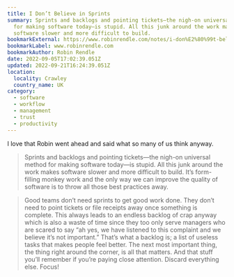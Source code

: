 ```yaml
---
title: I Don’t Believe in Sprints
summary: Sprints and backlogs and pointing tickets—the nigh-on universal method
  for making software today—is stupid. All this junk around the work makes
  software slower and more difficult to build.
bookmarkExternal: https://www.robinrendle.com/notes/i-don%E2%80%99t-believe-in-sprints/
bookmarkLabel: www.robinrendle.com
bookmarkAuthor: Robin Rendle
date: 2022-09-05T17:02:39.051Z
updated: 2022-09-21T16:24:39.051Z
location:
  locality: Crawley
  country_name: UK
category:
  - software
  - workflow
  - management
  - trust
  - productivity
---
```

I love that Robin went ahead and said what so many of us think anyway.

> Sprints and backlogs and pointing tickets—the nigh-on universal method for making software today—is stupid. All this junk around the work makes software slower and more difficult to build. It’s form-filling monkey work and the only way we can improve the quality of software is to throw all those best practices away.

> Good teams don’t need sprints to get good work done. They don’t need to point tickets or file receipts away once something is complete. This always leads to an endless backlog of crap anyway which is also a waste of time since they too only serve managers who are scared to say “ah yes, we have listened to this complaint and we believe it’s not important.” That’s what a backlog is; a list of useless tasks that makes people feel better. The next most important thing, the thing right around the corner, is all that matters. And that stuff you’ll remember if you’re paying close attention. Discard everything else. Focus!
